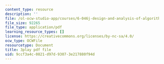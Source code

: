 ```yaml
---
content_type: resource
description: ''
file: /ol-ocw-studio-app/courses/6-046j-design-and-analysis-of-algorithms-spring-2015/9ccf3a4c0821d97d93073e217880f94d_eHZifpgyH_4.pdf
file_size: 92265
file_type: application/pdf
learning_resource_types: []
license: https://creativecommons.org/licenses/by-nc-sa/4.0/
ocw_type: OCWFile
resourcetype: Document
title: 3play pdf file
uid: 9ccf3a4c-0821-d97d-9307-3e217880f94d
---
```

